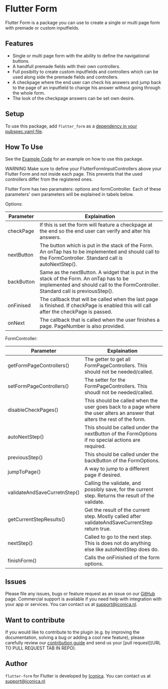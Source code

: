 # Flutter Form

Flutter Form is a package you can use to create a single or multi page form with premade or custom inputfields.

## Features

- Single or multi page form with the ability to define the navigational buttons.
- A handfull premade fields with their own controllers.
- Full posibilty to create custom inputfields and controllers which can be used along side the premade fields and controllers.
- A checkpage where the end user can check his answers and jump back to the page of an inputfield to change his answer without going through the whole form.
- The look of the checkpage answers can be set own desire.

## Setup

To use this package, add `flutter_form` as a [dependency in your pubspec.yaml file](https://flutter.dev/docs/development/platform-integration/platform-channels).

## How To Use

See the [Example Code](example/lib/form_example.dart) for an example on how to use this package.

WARNING Make sure to define your FlutterFormInputControllers above your Flutter Form and not inside each page. This prevents that the used controllers differ from the registered ones.

Flutter Form has two paramaters: options and formController. Each of these parameters' own parameters will be explained in tabels below.

Options:

| Parameter  | Explaination                                                                                                                                                                  |
| ---------- | ----------------------------------------------------------------------------------------------------------------------------------------------------------------------------- |
| checkPage  | If this is set the form will feature a checkpage at the end so the end user can verify and alter his answers.                                                                 |
| nextButton | The button which is put in the stack of the Form. An onTap has to be implemented and should call to the FormController. Standard call is autoNextStep().                      |
| backButton | Same as the nextButton. A widget that is put in the stack of the Form. An onTap has to be implemented and should call to the FormController. Standard call is previousStep(). |
| onFinised  | The callback that will be called when the last page is finished. If checkPage is enabled this will call after the checkPage is passed.                                        |
| onNext     | The callback that is called when the user finishes a page. PageNumber is also provided.                                                                                       |

FormController:

| Parameter                    | Explaination                                                                                                              |
| ---------------------------- | ------------------------------------------------------------------------------------------------------------------------- |
| getFormPageControllers()     | The getter to get all FormPageControllers. This should not be needed/called.                                              |
| setFormPageControllers()     | The setter for the FormPageControllers. This shoudl not be needed/called.                                                 |
| disableCheckPages()          | This should be called when the user goes back to a page where the user alters an answer that alters the rest of the form. |
| autoNextStep()               | This should be called under the nextButton of the FormOptions if no special actions are required.                         |
| previousStep()               | This should be called under the backButton of the FormOptions.                                                            |
| jumpToPage()                 | A way to jump to a different page if desired.                                                                             |
| validateAndSaveCurretnStep() | Calling the validate, and possibly save, for the current step. Returns the result of the validate.                        |
| getCurrentStepResults()      | Get the result of the current step. Mostly called after validateAndSaveCurrentStep return true.                           |
| nextStep()                   | Called to go to the next step. This is does not do anything else like autoNextStep does do.                               |
| finishForm()                 | Calls the onFinished of the form options.                                                                                 |

## Issues

Please file any issues, bugs or feature request as an issue on our [GitHub](https://github.com/Iconica-Development/flutter_form/pulls) page. Commercial support is available if you need help with integration with your app or services. You can contact us at [support@iconica.nl](mailto:support@iconica.nl).

## Want to contribute

If you would like to contribute to the plugin (e.g. by improving the documentation, solving a bug or adding a cool new feature), please carefully review our [contribution guide](../CONTRIBUTING.md) and send us your [pull request](URL TO PULL REQUEST TAB IN REPO).

## Author

`flutter-form` for Flutter is developed by [Iconica](https://iconica.nl). You can contact us at <support@iconica.nl>

